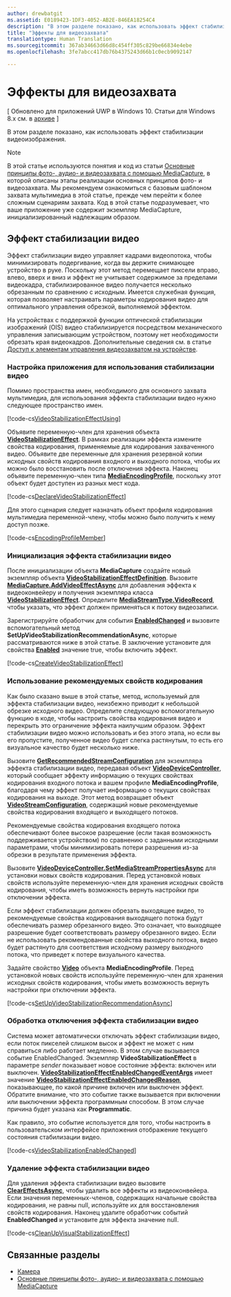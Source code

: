 ```yaml
---
author: drewbatgit
ms.assetid: E0189423-1DF3-4052-AB2E-846EA18254C4
description: "В этом разделе показано, как использовать эффект стабилизации видеоизображения."
title: "Эффекты для видеозахвата"
translationtype: Human Translation
ms.sourcegitcommit: 367ab34663d66d8c454ff305c829be66834e4ebe
ms.openlocfilehash: 3fe7abcc417db76b4375243d66b1c0ecb9092147

---
```


# Эффекты для видеозахвата

\[ Обновлено для приложений UWP в Windows 10. Статьи для Windows 8.x см. в [архиве](http://go.microsoft.com/fwlink/p/?linkid=619132) \]

В этом разделе показано, как использовать эффект стабилизации видеоизображения.

> [!NOTE] 
> В этой статье используются понятия и код из статьи [Основные принципы фото-, аудио- и видеозахвата с помощью MediaCapture](basic-photo-video-and-audio-capture-with-MediaCapture.md), в которой описаны этапы реализации основных принципов фото- и видеозахвата. Мы рекомендуем ознакомиться с базовым шаблоном захвата мультимедиа в этой статье, прежде чем перейти к более сложным сценариям захвата. Код в этой статье подразумевает, что ваше приложение уже содержит экземпляр MediaCapture, инициализированный надлежащим образом.

## Эффект стабилизации видео

Эффект стабилизации видео управляет кадрами видеопотока, чтобы минимизировать подергивание, когда вы держите снимающее устройство в руке. Поскольку этот метод перемещает пиксели вправо, влево, вверх и вниз и эффект не учитывает содержимое за пределами видеокадра, стабилизированное видео получается несколько обрезанным по сравнению с исходным. Имеется служебная функция, которая позволяет настраивать параметры кодирования видео для оптимального управления обрезкой, выполняемой эффектом.

На устройствах с поддержкой функции оптической стабилизации изображений (OIS) видео стабилизируется посредством механического управления записывающим устройством, поэтому нет необходимости обрезать края видеокадров. Дополнительные сведения см. в статье [Доступ к элементам управления видеозахватом на устройстве](capture-device-controls-for-video-capture.md).

### Настройка приложения для использования стабилизации видео

Помимо пространства имен, необходимого для основного захвата мультимедиа, для использования эффекта стабилизации видео нужно следующее пространство имен.

[!code-cs[VideoStabilizationEffectUsing](./code/BasicMediaCaptureWin10/cs/MainPage.xaml.cs#SnippetVideoStabilizationEffectUsing)]

Объявите переменную-член для хранения объекта [**VideoStabilizationEffect**](https://msdn.microsoft.com/library/windows/apps/dn926760). В рамках реализации эффекта измените свойства кодирования, применяемые для кодирования захваченного видео. Объявите две переменные для хранения резервной копии исходных свойств кодирования входного и выходного потока, чтобы их можно было восстановить после отключения эффекта. Наконец объявите переменную-член типа [**MediaEncodingProfile**](https://msdn.microsoft.com/library/windows/apps/hh701026), поскольку этот объект будет доступен из разных мест кода.

[!code-cs[DeclareVideoStabilizationEffect](./code/BasicMediaCaptureWin10/cs/MainPage.xaml.cs#SnippetDeclareVideoStabilizationEffect)]

Для этого сценария следует назначать объект профиля кодирования мультимедиа переменной-члену, чтобы можно было получить к нему доступ позже.

[!code-cs[EncodingProfileMember](./code/BasicMediaCaptureWin10/cs/MainPage.xaml.cs#SnippetEncodingProfileMember)]

### Инициализация эффекта стабилизации видео

После инициализации объекта **MediaCapture** создайте новый экземпляр объекта [**VideoStabilizationEffectDefinition**](https://msdn.microsoft.com/library/windows/apps/dn926762). Вызовите [**MediaCapture.AddVideoEffectAsync**](https://msdn.microsoft.com/library/windows/apps/dn878035) для добавления эффекта к видеоконвейеру и получения экземпляра класса [**VideoStabilizationEffect**](https://msdn.microsoft.com/library/windows/apps/dn926760). Определите [**MediaStreamType.VideoRecord**](https://msdn.microsoft.com/library/windows/apps/br226640), чтобы указать, что эффект должен применяться к потоку видеозаписи.

Зарегистрируйте обработчик для события [**EnabledChanged**](https://msdn.microsoft.com/library/windows/apps/dn948982) и вызовите вспомогательный метод **SetUpVideoStabilizationRecommendationAsync**, которые рассматриваются ниже в этой статье. В заключение установите для свойства [**Enabled**](https://msdn.microsoft.com/library/windows/apps/dn926775) значение true, чтобы включить эффект.

[!code-cs[CreateVideoStabilizationEffect](./code/BasicMediaCaptureWin10/cs/MainPage.xaml.cs#SnippetCreateVideoStabilizationEffect)]

### Использование рекомендуемых свойств кодирования

Как было сказано выше в этой статье, метод, используемый для эффекта стабилизации видео, неизбежно приводит к небольшой обрезке исходного видео. Определите следующую вспомогательную функцию в коде, чтобы настроить свойства кодирования видео и перекрыть это ограничение эффекта наилучшим образом. Эффект стабилизации видео можно использовать и без этого этапа, но если вы его пропустите, полученное видео будет слегка растянутым, то есть его визуальное качество будет несколько ниже.

Вызовите [**GetRecommendedStreamConfiguration**](https://msdn.microsoft.com/library/windows/apps/dn948983) для экземпляра эффекта стабилизации видео, передавая объект [**VideoDeviceController**](https://msdn.microsoft.com/library/windows/apps/br226825), который сообщает эффекту информацию о текущих свойствах кодирования входного потока и вашем профиле **MediaEncodingProfile**, благодаря чему эффект получает информацию о текущих свойствах кодирования на выходе. Этот метод возвращает объект [**VideoStreamConfiguration**](https://msdn.microsoft.com/library/windows/apps/dn926727), содержащий новые рекомендуемые свойства кодирования входящего и выходящего потоков.

Рекомендуемые свойства кодирования входящего потока обеспечивают более высокое разрешение (если такая возможность поддерживается устройством) по сравнению с заданными исходными параметрами, чтобы минимизировать потери разрешения из-за обрезки в результате применения эффекта.

Вызовите [**VideoDeviceController.SetMediaStreamPropertiesAsync**](https://msdn.microsoft.com/library/windows/apps/hh700895) для установки новых свойств кодирования. Перед установкой новых свойств используйте переменную-член для хранения исходных свойств кодирования, чтобы иметь возможность вернуть настройки при отключении эффекта.

Если эффект стабилизации должен обрезать выходящее видео, то рекомендуемые свойства кодирования выходящего потока будут обеспечивать размер обрезанного видео. Это означает, что выходящее разрешение будет соответствовать размеру обрезанного видео. Если не использовать рекомендованные свойства выходного потока, видео будет растянуто для соответствия исходному размеру выходного потока, что приведет к потере визуального качества.

Задайте свойство [**Video**](https://msdn.microsoft.com/library/windows/apps/hh701124) объекта **MediaEncodingProfile**. Перед установкой новых свойств используйте переменную-член для хранения исходных свойств кодирования, чтобы иметь возможность вернуть настройки при отключении эффекта.

[!code-cs[SetUpVideoStabilizationRecommendationAsync](./code/BasicMediaCaptureWin10/cs/MainPage.xaml.cs#SnippetSetUpVideoStabilizationRecommendationAsync)]

### Обработка отключения эффекта стабилизации видео

Система может автоматически отключать эффект стабилизации видео, если поток пикселей слишком высок и эффект не может с ним справиться либо работает медленно. В этом случае вызывается событие EnabledChanged. Экземпляр **VideoStabilizationEffect** в параметре *sender* показывает новое состояние эффекта: включен или выключен. [**VideoStabilizationEffectEnabledChangedEventArgs**](https://msdn.microsoft.com/library/windows/apps/dn948979) имеет значение [**VideoStabilizationEffectEnabledChangedReason**](https://msdn.microsoft.com/library/windows/apps/dn948981), показывающее, по какой причине включен или выключен эффект. Обратите внимание, что это событие также вызывается при включении или выключении эффекта программным способом. В этом случае причина будет указана как **Programmatic**.

Как правило, это событие используется для того, чтобы настроить в пользовательском интерфейсе приложения отображение текущего состояния стабилизации видео.

[!code-cs[VideoStabilizationEnabledChanged](./code/BasicMediaCaptureWin10/cs/MainPage.xaml.cs#SnippetVideoStabilizationEnabledChanged)]

### Удаление эффекта стабилизации видео

Для удаления эффекта стабилизации видео вызовите [**ClearEffectsAsync**](https://msdn.microsoft.com/library/windows/apps/br226592), чтобы удалить все эффекты из видеоконвейера. Если значения переменных-членов, содержащих начальные свойства кодирования, не равны null, используйте их для восстановления свойств кодирования. Наконец удалите обработчик событий **EnabledChanged** и установите для эффекта значение null.

[!code-cs[CleanUpVisualStabilizationEffect](./code/BasicMediaCaptureWin10/cs/MainPage.xaml.cs#SnippetCleanUpVisualStabilizationEffect)]

## Связанные разделы

* [Камера](camera.md)
* [Основные принципы фото-, аудио- и видеозахвата с помощью MediaCapture](basic-photo-video-and-audio-capture-with-MediaCapture.md)
 

 







<!--HONumber=Aug16_HO3-->


